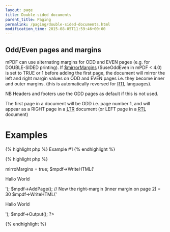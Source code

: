 ```yaml
---
layout: page
title: Double-sided documents
parent_title: Paging
permalink: /paging/double-sided-documents.html
modification_time: 2015-08-05T11:59:46+00:00
---
```


## Odd/Even pages and margins

<p>mPDF can use alternating margins for <span class="smallblock">ODD</span> and <span class="smallblock">EVEN</span> pages (e.g. for <span class="smallblock">DOUBLE-SIDED</span> printing). If <a href="{{ "/reference/mpdf-variables/mirrormargins.html" | prepend: site.baseurl }}">$mirrorMargins</a> ($useOddEven in mPDF &lt; 4.0) is set to <span class="smallblock">TRUE</span> or 1 before adding the first page, the document will mirror the left and right margin values on <span class="smallblock">ODD</span> and <span class="smallblock">EVEN</span> pages i.e. they become inner and outer margins. (this is automatically reversed for <acronym title="Right-to-Left document, used for Hebrew and Arabic languages">RTL</acronym> languages).</p>
<p>NB Headers and footers use the <span class="smallblock">ODD</span> pages as default if this is not used.</p>
<p>The first page in a document will be <span class="smallblock">ODD</span> i.e. page number 1, and will appear as a <span class="smallblock">RIGHT</span> page in a <acronym title="Left-to-Right document, used for most langauges">LTR</acronym> document (or <span class="smallblock">LEFT</span> page in a <acronym title="Right-to-Left document, used for Hebrew and Arabic languages">RTL</acronym> document)</p>

# Examples

{% highlight php %}
Example #1
{% endhighlight %}

{% highlight php %}
<?php

// Define a document with default left-margin=30 and right-margin=10

$mpdf=new mPDF('','', 0, '', 30, 10);

$mpdf->mirroMargins = true;

$mpdf->WriteHTML('<p>Hallo World</p>');

$mpdf->AddPage();

// Now the right-margin (inner margin on page 2) = 30

$mpdf->WriteHTML('<p>Hallo World</p>');

$mpdf->Output();

?>
{% endhighlight %}

